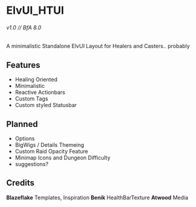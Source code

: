# ElvUI_HTUI
###### v1.0 // BfA 8.0

A minimalistic Standalone ElvUI Layout for Healers and Casters.. probably

## Features

* Healing Oriented
* Minimalistic
* Reactive Actionbars
* Custom Tags
* Custom styled Statusbar

## Planned

* Options
* BigWigs / Details Themeing
* Custom Raid Opacity Feature
* Minimap Icons and Dungeon Difficulty
* suggestions?

## Credits

**Blazeflake** Templates, Inspiration
**Benik** HealthBarTexture
**Atwood** Media
